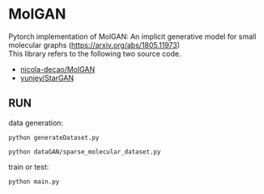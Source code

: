 # MolGAN
Pytorch implementation of MolGAN: An implicit generative model for small molecular graphs (https://arxiv.org/abs/1805.11973)  
This library refers to the following two source code.
* [nicola-decao/MolGAN](https://github.com/nicola-decao/MolGAN)
* [yunjey/StarGAN](https://github.com/yunjey/StarGAN)

## RUN

data generation:  
```
python generateDataset.py  

python dataGAN/sparse_molecular_dataset.py
```

train or test:  
```
python main.py
```

